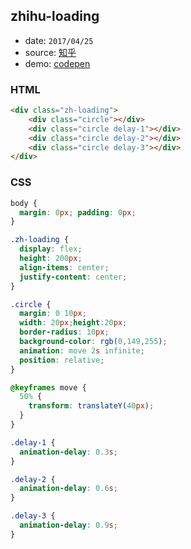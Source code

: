 ## zhihu-loading

* date: `2017/04/25`
* source: [知乎](https://www.zhihu.com/)
* demo: [codepen](https://codepen.io/yrq110/pen/YVpzdE)

### HTML
```html
<div class="zh-loading">
    <div class="circle"></div>
    <div class="circle delay-1"></div>
    <div class="circle delay-2"></div>
    <div class="circle delay-3"></div>
</div>
```

### CSS
```css
body {
  margin: 0px; padding: 0px;
}

.zh-loading {
  display: flex;
  height: 200px;
  align-items: center;
  justify-content: center;
}

.circle {
  margin: 0 10px;
  width: 20px;height:20px;
  border-radius: 10px;
  background-color: rgb(0,149,255);
  animation: move 2s infinite;
  position: relative;
}

@keyframes move {
  50% {
    transform: translateY(40px);
  }
}

.delay-1 {
  animation-delay: 0.3s;
}

.delay-2 {
  animation-delay: 0.6s;
}

.delay-3 {
  animation-delay: 0.9s;
}
```
